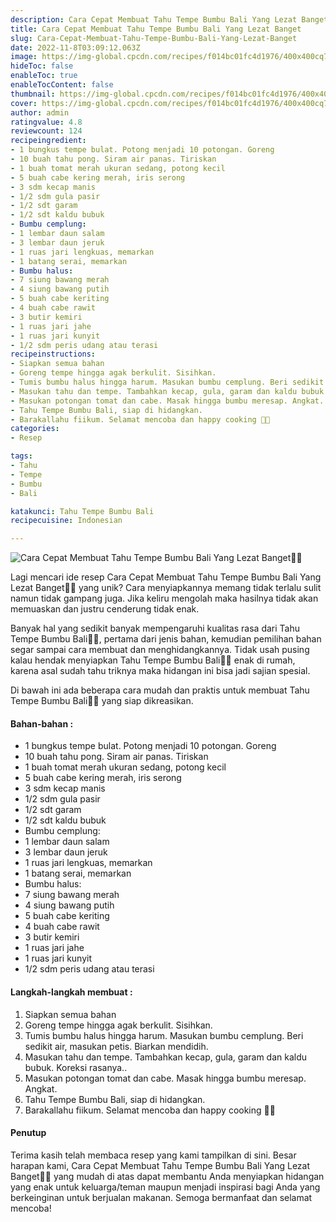```yaml
---
description: Cara Cepat Membuat Tahu Tempe Bumbu Bali Yang Lezat Banget"
title: Cara Cepat Membuat Tahu Tempe Bumbu Bali Yang Lezat Banget
slug: Cara-Cepat-Membuat-Tahu-Tempe-Bumbu-Bali-Yang-Lezat-Banget
date: 2022-11-8T03:09:12.063Z
image: https://img-global.cpcdn.com/recipes/f014bc01fc4d1976/400x400cq70/photo.jpg
hideToc: false
enableToc: true
enableTocContent: false
thumbnail: https://img-global.cpcdn.com/recipes/f014bc01fc4d1976/400x400cq70/photo.jpg
cover: https://img-global.cpcdn.com/recipes/f014bc01fc4d1976/400x400cq70/photo.jpg
author: admin
ratingvalue: 4.8
reviewcount: 124
recipeingredient:
- 1 bungkus tempe bulat. Potong menjadi 10 potongan. Goreng
- 10 buah tahu pong. Siram air panas. Tiriskan
- 1 buah tomat merah ukuran sedang, potong kecil
- 5 buah cabe kering merah, iris serong
- 3 sdm kecap manis
- 1/2 sdm gula pasir
- 1/2 sdt garam
- 1/2 sdt kaldu bubuk
- Bumbu cemplung:
- 1 lembar daun salam
- 3 lembar daun jeruk
- 1 ruas jari lengkuas, memarkan
- 1 batang serai, memarkan
- Bumbu halus:
- 7 siung bawang merah
- 4 siung bawang putih
- 5 buah cabe keriting
- 4 buah cabe rawit
- 3 butir kemiri
- 1 ruas jari jahe
- 1 ruas jari kunyit
- 1/2 sdm peris udang atau terasi
recipeinstructions:
- Siapkan semua bahan
- Goreng tempe hingga agak berkulit. Sisihkan.
- Tumis bumbu halus hingga harum. Masukan bumbu cemplung. Beri sedikit air, masukan petis. Biarkan mendidih.
- Masukan tahu dan tempe. Tambahkan kecap, gula, garam dan kaldu bubuk. Koreksi rasanya..
- Masukan potongan tomat dan cabe. Masak hingga bumbu meresap. Angkat.
- Tahu Tempe Bumbu Bali, siap di hidangkan.
- Barakallahu fiikum. Selamat mencoba dan happy cooking 🤗😘
categories:
- Resep

tags:
- Tahu
- Tempe
- Bumbu
- Bali

katakunci: Tahu Tempe Bumbu Bali
recipecuisine: Indonesian

---
```


![Cara Cepat Membuat Tahu Tempe Bumbu Bali Yang Lezat Banget👩‍🍳](https://img-global.cpcdn.com/recipes/f014bc01fc4d1976/400x400cq70/photo.jpg)

Lagi mencari ide resep Cara Cepat Membuat Tahu Tempe Bumbu Bali Yang Lezat Banget👩‍🍳 yang unik? Cara menyiapkannya memang tidak terlalu sulit namun tidak gampang juga. Jika keliru mengolah maka hasilnya tidak akan memuaskan dan justru cenderung tidak enak.

Banyak hal yang sedikit banyak mempengaruhi kualitas rasa dari Tahu Tempe Bumbu Bali👩‍🍳, pertama dari jenis bahan, kemudian pemilihan bahan segar sampai cara membuat dan menghidangkannya. Tidak usah pusing kalau hendak menyiapkan Tahu Tempe Bumbu Bali👩‍🍳 enak di rumah, karena asal sudah tahu triknya maka hidangan ini bisa jadi sajian spesial.

Di bawah ini ada beberapa cara mudah dan praktis untuk membuat Tahu Tempe Bumbu Bali👩‍🍳 yang siap dikreasikan.

<!--inarticleads1-->

#### Bahan-bahan :

- 1 bungkus tempe bulat. Potong menjadi 10 potongan. Goreng
- 10 buah tahu pong. Siram air panas. Tiriskan
- 1 buah tomat merah ukuran sedang, potong kecil
- 5 buah cabe kering merah, iris serong
- 3 sdm kecap manis
- 1/2 sdm gula pasir
- 1/2 sdt garam
- 1/2 sdt kaldu bubuk
- Bumbu cemplung:
- 1 lembar daun salam
- 3 lembar daun jeruk
- 1 ruas jari lengkuas, memarkan
- 1 batang serai, memarkan
- Bumbu halus:
- 7 siung bawang merah
- 4 siung bawang putih
- 5 buah cabe keriting
- 4 buah cabe rawit
- 3 butir kemiri
- 1 ruas jari jahe
- 1 ruas jari kunyit
- 1/2 sdm peris udang atau terasi

<!--inarticleads2-->

#### Langkah-langkah membuat :

1. Siapkan semua bahan
1. Goreng tempe hingga agak berkulit. Sisihkan.
1. Tumis bumbu halus hingga harum. Masukan bumbu cemplung. Beri sedikit air, masukan petis. Biarkan mendidih.
1. Masukan tahu dan tempe. Tambahkan kecap, gula, garam dan kaldu bubuk. Koreksi rasanya..
1. Masukan potongan tomat dan cabe. Masak hingga bumbu meresap. Angkat.
1. Tahu Tempe Bumbu Bali, siap di hidangkan.
1. Barakallahu fiikum. Selamat mencoba dan happy cooking 🤗😘

#### Penutup

Terima kasih telah membaca resep yang kami tampilkan di sini. Besar harapan kami, Cara Cepat Membuat Tahu Tempe Bumbu Bali Yang Lezat Banget👩‍🍳 yang mudah di atas dapat membantu Anda menyiapkan hidangan yang enak untuk keluarga/teman maupun menjadi inspirasi bagi Anda yang berkeinginan untuk berjualan makanan. Semoga bermanfaat dan selamat mencoba!